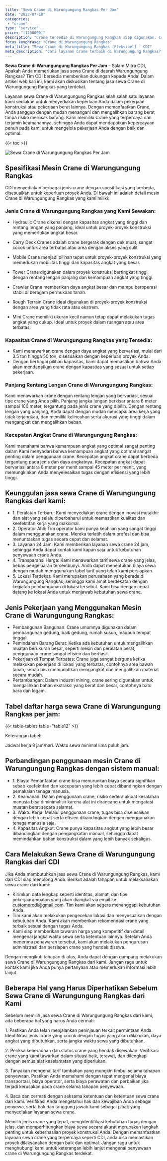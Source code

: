 ```yaml
---
title: "Sewa Crane di Warungungung Rangkas Per Jam"
date: "2023-07-18"
categories:
 - "crane"
type: "service"
price: "[1200000]"
description: "Crane tersedia di Warungungung Rangkas siap digunakan. Crane cocok untuk mendukung proyek sebagai alat bantu yang optimal. Hubungi kami untuk info lengkap."
focus_keyphrase: "Crane di Warungungung Rangkas"
meta_title: "Sewa Crane di Warungungung Rangkas [Fleksibel] - CDI"
meta_description: "Cari layanan Crane terbaik di Warungungung Rangkas? Kami menyediakan Crane berkualitas untuk pengangkatan berat. Segera konsultasi gratis."
---
```


**Sewa Crane di Warungungung Rangkas Per Jam** – Salam Mitra CDI, Apakah Anda memerlukan jasa sewa Crane di daerah Warungungung Rangkas? Tim CDI bersedia memberikan dukungan kepada Anda! Dalam artikel web kali ini, kami akan diskusikan tentang jasa sewa Crane di Warungungung Rangkas yang terdekat.

Layanan sewa Crane di Warungungung Rangkas ialah salah satu layanan kami sediakan untuk menyediakan keperluan Anda dalam pekerjaan konstruksi atau pekerjaan berat lainnya. Dengan memanfaatkan Crane, Anda sanggup dengan mudah menangani dan mengalihkan barang berat tanpa risiko merusak barang. Kami memiliki Crane yang terpercaya dan terjamin keamanannya, sehingga Anda dapat mendapatkan kepercayaan penuh pada kami untuk mengelola pekerjaan Anda dengan baik dan optimal.

{{< toc >}}

![Sewa Crane di Warungungung Rangkas Per Jam](/images/crane/crane-31.jpg)

## Spesifikasi Mesin Crane di Warungungung Rangkas

CDI menyediakan berbagai jenis crane dengan spesifikasi yang berbeda, disesuaikan untuk keperluan proyek Anda. Di bawah ini adalah detail mesin Crane di Warungungung Rangkas yang kami miliki:

### Jenis Crane di Warungungung Rangkas yang Kami Sewakan:

*   Hydraulic Crane dikenal dengan kapasitas angkat yang tinggi dan rentang lengan yang panjang, ideal untuk proyek-proyek konstruksi yang memerlukan angkat besar.
*   Carry Deck Cranes adalah crane bergerak dengan dek muat, sangat cocok untuk area terbatas atau area dengan akses yang sulit

*   Mobile Crane menjadi pilihan tepat untuk proyek-proyek konstruksi yang memerlukan mobilitas tinggi dan kapasitas angkat yang besar.
*   Tower Crane digunakan dalam proyek konstruksi bertingkat tinggi, dengan rentang lengan panjang dan kemampuan angkat yang tinggi.
*   Crawler Crane memberikan daya angkat besar dan mampu beroperasi stabil di beragam permukaan tanah.
*   Rough Terrain Crane ideal digunakan di proyek-proyek konstruksi dengan area yang tidak rata atau ekstrem.
*   Mini Crane memiliki ukuran kecil namun tetap dapat melakukan tugas angkat yang cukup. Ideal untuk proyek dalam ruangan atau area terbatas.

### Kapasitas Crane di Warungungung Rangkas yang Tersedia:

*   Kami menawarkan crane dengan daya angkat yang bervariasi, mulai dari 3.5 ton hingga 50 ton, disesuaikan dengan keperluan proyek Anda.
*   Dengan berbagai pilihan kapasitas, kami dapat memastikan bahwa Anda akan mendapatkan crane dengan kapasitas yang sesuai untuk setiap pekerjaan.

### Panjang Rentang Lengan Crane di Warungungung Rangkas:

Kami menawarkan crane dengan rentang lengan yang bervariasi, sesuai tipe crane yang Anda pilih. Panjang jangka lengan berkisar antara 6 meter sampai 100 meter, tergantung pada jenis crane yang dipilih. Dengan rentang lengan yang panjang, Anda dapat dengan mudah mencapai area kerja yang tidak terjangkau, dan memiliki kelincahan serta akurasi yang tinggi dalam mengangkat dan mengalihkan beban.

### Kecepatan Angkat Crane di Warungungung Rangkas:

Kami memahami bahwa kemampuan angkat yang optimal sangat penting dalam Kami menyadari bahwa kemampuan angkat yang optimal sangat penting dalam penggunaan crane. Kecepatan angkat crane dapat berbeda tergantung pada jenis dan daya angkatnya. Kecepatan angkat dapat bervariasi antara 8 meter per menit sampai 45 meter per menit, yang memungkinkan Anda menyelesaikan tugas dengan efisiensi yang lebih tinggi.

## Keunggulan jasa sewa Crane di Warungungung Rangkas dari kami:

*   1\. Peralatan Terbaru: Kami menyediakan crane dengan inovasi mutakhir dan alat yang selalu diperbaharui untuk memastikan kualitas dan keefektifan kerja yang maksimal.
*   2\. Operator Ahli: Tim operator kami punya keahlian yang sangat tinggi dalam menggunakan crane. Mereka terlatih dalam profesi dan bisa menuntaskan tugas secara cepat dan selamat.
*   3\. Layanan 24 Jam: Kami memberikan layanan sewa crane 24 jam, sehingga Anda dapat kontak kami kapan saja untuk kebutuhan penyewaan crane Anda.
*   4\. Transparansi Harga: Kami menawarkan tarif sewa crane yang jelas, bebas pengeluaran tersembunyi. Anda dapat menentukan biaya sewa dengan mudah menggunakan tabel tarif yang telah kami persiapkan.
*   5\. Lokasi Terdekat: Kami merupakan perusahaan yang berada di Warungungung Rangkas, sehingga kami amat berdekatan dengan kegiatan pembangunan di lokasi tersebut. Kami bisa dengan cepat datang ke lokasi Anda untuk menjawab kebutuhan sewa crane.

## Jenis Pekerjaan yang Menggunakan Mesin Crane di Warungungung Rangkas:

*   Pembangunan Bangunan: Crane umumnya digunakan dalam pembangunan gedung, baik gedung, rumah susun, maupun tempat tinggal.
*   Pemindahan Barang Berat: Ketika ada kebutuhan untuk mengalihkan muatan berukuran besar, seperti mesin dan peralatan berat, penggunaan crane sangat efisien dan berhasil.
*   Pekerjaan di Tempat Terbatas: Crane juga sangat berguna ketika melakukan pekerjaan di lokasi yang terbatas, contohnya area bawah tanah, sebab bisa memudahkan mengangkat dan mengalihkan material secara mudah.
*   Pertambangan: Dalam industri mining, crane sering digunakan untuk mengalihkan bahan ekstraksi yang berat dan besar, contohnya batu bara dan logam.

## Tabel daftar harga sewa Crane di Warungungung Rangkas per jam:

{{< table-tables table="table12" >}}

Keterangan tabel:

Jadwal kerja 8 jam/hari. Waktu sewa minimal lima puluh jam.

## Perbandingan penggunaan mesin Crane di Warungungung Rangkas dengan sistem manual:

*   1\. Biaya: Pemanfaatan crane bisa menurunkan biaya secara signifikan sebab keefektifan dan kecepatan yang lebih cepat dibandingkan dengan pemakaian tenaga manusia.
*   2\. Keamanan: Dalam penggunaan crane, risiko cedera akibat kesalahan manusia bisa diminimalisir karena alat ini dirancang untuk mengatasi muatan berat secara selamat.
*   3\. Waktu Kerja: Melalui penggunaan crane, tugas bisa diselesaikan dengan lebih cepat serta efisien dibandingkan dengan menggunakan tenaga manusia saja.
*   4\. Kapasitas Angkut: Crane punya kapasitas angkut yang lebih besar dibandingkan dengan pengangkatan manual, sehingga dapat memindahkan bahan konstruksi dalam yang lebih banyak sekaligus.

## Cara Melakukan Sewa Crane di Warungungung Rangkas dari CDI

Jika Anda membutuhkan jasa sewa Crane di Warungungung Rangkas, kami dari CDI siap menolong Anda. Berikut adalah tahapan untuk melaksanakan sewa crane dari kami:

*   Kirimkan data lengkap seperti identitas, alamat, dan tipe pekerjaan/muatan yang akan diangkat via email ke customercdi@gmail.com. Tim kami akan segera menanggapi kebutuhan Anda.
*   Tim kami akan melakukan pengecekan lokasi dan menyesuaikan dengan kebutuhan Anda. Kami akan memberikan rekomendasi crane yang terbaik sesuai dengan tugas Anda.
*   Kami siap memberikan tawaran harga yang kompetitif dan detail mengenai jangka waktu sewa serta ketentuan lainnya. Setelah Anda menerima penawaran tersebut, kami akan melakukan pengurusan administrasi dan persiapan crane yang hendak disewa.

Dengan mengikuti tahapan di atas, Anda dapat dengan gampang melakukan sewa Crane di Warungungung Rangkas dari kami. Jangan ragu untuk kontak kami jika Anda punya pertanyaan atau memerlukan informasi lebih lanjut.

## Beberapa Hal yang Harus Diperhatikan Sebelum Sewa Crane di Warungungung Rangkas dari Kami

Sebelum memilih jasa sewa Crane di Warungungung Rangkas dari kami, ada beberapa hal yang harus Anda cermati:

1\.  Pastikan Anda telah menjalankan peninjauan terkait permintaan Anda. Identifikasi jenis crane yang cocok dengan tugas yang akan dilakukan, daya angkat yang dibutuhkan, serta jangka waktu sewa yang dibutuhkan.

2\.  Periksa keberadaan dan status crane yang hendak disewakan. Verifikasi crane yang kami tawarkan dalam situasi baik, terawat, dan dilengkapi dengan semua alat keselamatan yang diperlukan.

3\.  Tanyakan mengenai tarif tambahan yang mungkin timbul selama tahapan penyewaan. Pastikan Anda memahami dengan tepat mengenai biaya transportasi, biaya operator, serta biaya perawatan dan perbaikan jika terjadi kerusakan pada crane selama tahapan penyewaan.

4\.  Baca dan cermati dengan seksama ketentuan dan ketentuan sewa crane dari kami. Verifikasi Anda mengetahui hak dan kewajiban Anda sebagai penyewa, serta hak dan tanggung jawab kami sebagai pihak yang menyediakan layanan sewa crane.

Memilih jenis crane yang tepat, mengidentifikasi kebutuhan tugas dengan jelas, dan memperhitungkan biaya sewa secara akurat merupakan langkah penting untuk keberhasilan proyek konstruksi Anda. Dengan memanfaatkan layanan sewa crane yang terpercaya seperti CDI, anda bisa memastikan proyek dilaksanakan dengan baik dan optimal. Jangan ragu untuk menghubungi kami untuk keterangan lebih lanjut mengenai penyewaan crane di Warungungung Rangkas terdekat.